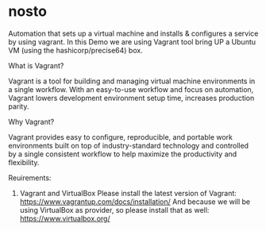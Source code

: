 # nosto
Automation that sets up a virtual machine and installs & configures a service by using vagrant.
In this Demo we are using Vagrant tool bring UP a Ubuntu VM (using the hashicorp/precise64) box.

What is Vagrant?

Vagrant is a tool for building and managing virtual machine environments in a single workflow.
With an easy-to-use workflow and focus on automation, Vagrant lowers development environment 
setup time, increases production parity.

Why Vagrant?

Vagrant provides easy to configure, reproducible, and portable work environments built on top 
of industry-standard technology and controlled by a single consistent workflow to help maximize 
the productivity and flexibility.

Reuirements:
1. Vagrant and VirtualBox
   Please install the latest version of Vagrant: https://www.vagrantup.com/docs/installation/
   And because we will be using VirtualBox as provider, so please install that as well: https://www.virtualbox.org/
   

  
